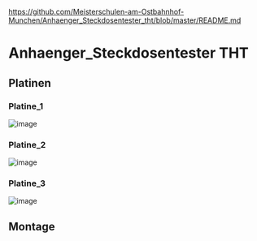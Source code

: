 https://github.com/Meisterschulen-am-Ostbahnhof-Munchen/Anhaenger_Steckdosentester_tht/blob/master/README.md


# Anhaenger_Steckdosentester THT

## Platinen



### Platine_1

![image](https://user-images.githubusercontent.com/69573151/222132646-c8e4be5d-30b4-4409-bf42-1e454e404143.png)

### Platine_2

![image](https://user-images.githubusercontent.com/69573151/222133036-e1144e7d-7b46-4418-b64d-1ad7d304f583.png)

### Platine_3

![image](https://user-images.githubusercontent.com/69573151/222133571-c3158ff2-fb52-446a-8289-10c3a6265918.png)


## Montage


